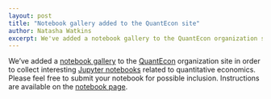 ```yaml
---
layout: post
title: "Notebook gallery added to the QuantEcon site"
author: Natasha Watkins
excerpt: We've added a notebook gallery to the QuantEcon organization site in order to collect Jupyter notebooks
---
```


We’ve added a [notebook gallery](http://quantecon.org/notebooks.html) to the [QuantEcon](http://quantecon.org/index.html) organization site in order to collect interesting [Jupyter notebooks](http://jupyter.org/) related to quantitative economics. Please feel free to submit your notebook for possible inclusion. Instructions are available on the [notebook page](http://quantecon.org/notebooks.html).